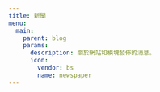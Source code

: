 ```yaml
---
title: 新聞
menu:
  main:
    parent: blog
    params:
      description: 關於網站和模塊發佈的消息。
      icon:
        vendor: bs
        name: newspaper
---
```

